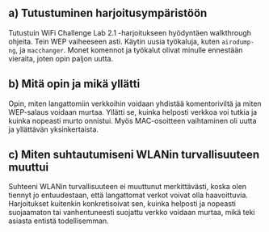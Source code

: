 ## a) Tutustuminen harjoitusympäristöön

Tutustuin WiFi Challenge Lab 2.1 -harjoitukseen hyödyntäen walkthrough ohjeita. Tein WEP vaiheeseen asti. Käytin uusia työkaluja, kuten `airodump-ng`, ja `macchanger`. Monet komennot ja työkalut olivat minulle ennestään vieraita, joten opin paljon uutta.

## b) Mitä opin ja mikä yllätti

Opin, miten langattomiin verkkoihin voidaan yhdistää komentoriviltä ja miten WEP-salaus voidaan murtaa. Yllätti se, kuinka helposti verkkoa voi tutkia ja kuinka nopeasti murto onnistui. Myös MAC-osoitteen vaihtaminen oli uutta ja yllättävän yksinkertaista.

## c) Miten suhtautumiseni WLANin turvallisuuteen muuttui

Suhteeni WLANin turvallisuuteen ei muuttunut merkittävästi, koska olen tiennyt jo entuudestaan, että langattomat verkot voivat olla haavoittuvia. Harjoitukset kuitenkin konkretisoivat sen, kuinka helposti ja nopeasti suojaamaton tai vanhentuneesti suojattu verkko voidaan murtaa, mikä teki asiasta entistä todellisemman.
